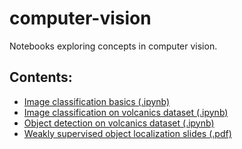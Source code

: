 # computer-vision
Notebooks exploring concepts in computer vision.

## Contents:   
* [Image classification basics (.ipynb)](https://github.com/tjnewton/computer-vision/blob/main/image_classification.ipynb)
* [Image classification on volcanics dataset (.ipynb)](https://github.com/tjnewton/computer-vision/blob/main/volcanics_classification.ipynb)
* [Object detection on volcanics dataset (.ipynb)](https://github.com/tjnewton/computer-vision/blob/main/object_localization.ipynb)
* [Weakly supervised object localization slides (.pdf)](https://github.com/tjnewton/computer-vision/blob/main/weakly_supervised_object_localization.pdf)
